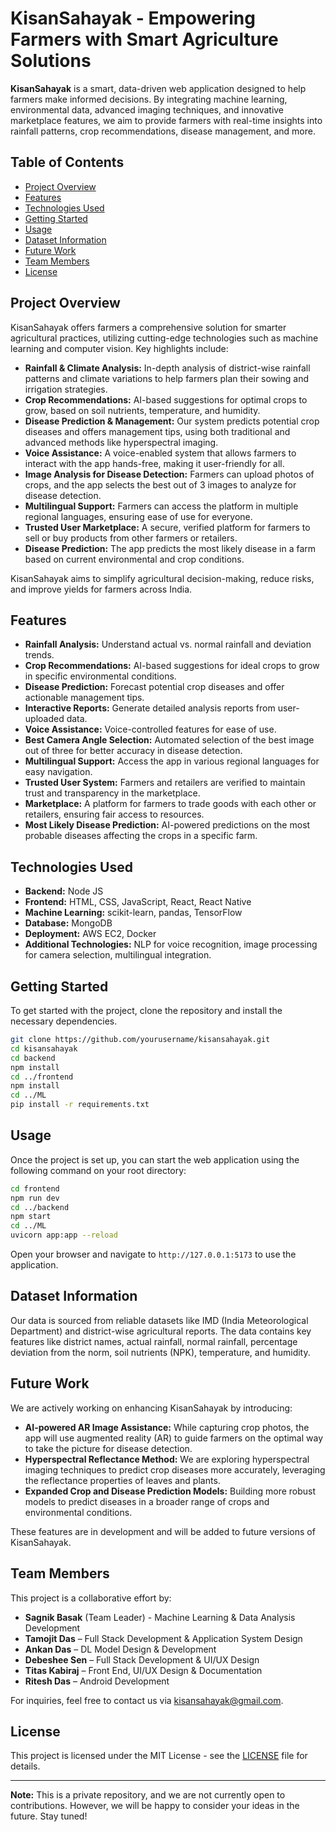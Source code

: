 # KisanSahayak - Empowering Farmers with Smart Agriculture Solutions

**KisanSahayak** is a smart, data-driven web application designed to help farmers make informed decisions. By integrating machine learning, environmental data, advanced imaging techniques, and innovative marketplace features, we aim to provide farmers with real-time insights into rainfall patterns, crop recommendations, disease management, and more.

## Table of Contents
- [Project Overview](#project-overview)
- [Features](#features)
- [Technologies Used](#technologies-used)
- [Getting Started](#getting-started)
- [Usage](#usage)
- [Dataset Information](#dataset-information)
- [Future Work](#future-work)
- [Team Members](#team-members)
- [License](#license)

## Project Overview
KisanSahayak offers farmers a comprehensive solution for smarter agricultural practices, utilizing cutting-edge technologies such as machine learning and computer vision. Key highlights include:
- **Rainfall & Climate Analysis:** In-depth analysis of district-wise rainfall patterns and climate variations to help farmers plan their sowing and irrigation strategies.
- **Crop Recommendations:** AI-based suggestions for optimal crops to grow, based on soil nutrients, temperature, and humidity.
- **Disease Prediction & Management:** Our system predicts potential crop diseases and offers management tips, using both traditional and advanced methods like hyperspectral imaging.
- **Voice Assistance:** A voice-enabled system that allows farmers to interact with the app hands-free, making it user-friendly for all.
- **Image Analysis for Disease Detection:** Farmers can upload photos of crops, and the app selects the best out of 3 images to analyze for disease detection.
- **Multilingual Support:** Farmers can access the platform in multiple regional languages, ensuring ease of use for everyone.
- **Trusted User Marketplace:** A secure, verified platform for farmers to sell or buy products from other farmers or retailers.
- **Disease Prediction:** The app predicts the most likely disease in a farm based on current environmental and crop conditions.

KisanSahayak aims to simplify agricultural decision-making, reduce risks, and improve yields for farmers across India.

## Features
- **Rainfall Analysis:** Understand actual vs. normal rainfall and deviation trends.
- **Crop Recommendations:** AI-based suggestions for ideal crops to grow in specific environmental conditions.
- **Disease Prediction:** Forecast potential crop diseases and offer actionable management tips.
- **Interactive Reports:** Generate detailed analysis reports from user-uploaded data.
- **Voice Assistance:** Voice-controlled features for ease of use.
- **Best Camera Angle Selection:** Automated selection of the best image out of three for better accuracy in disease detection.
- **Multilingual Support:** Access the app in various regional languages for easy navigation.
- **Trusted User System:** Farmers and retailers are verified to maintain trust and transparency in the marketplace.
- **Marketplace:** A platform for farmers to trade goods with each other or retailers, ensuring fair access to resources.
- **Most Likely Disease Prediction:** AI-powered predictions on the most probable diseases affecting the crops in a specific farm.

## Technologies Used
- **Backend:** Node JS
- **Frontend:** HTML, CSS, JavaScript, React, React Native
- **Machine Learning:** scikit-learn, pandas, TensorFlow
- **Database:** MongoDB
- **Deployment:** AWS EC2, Docker
- **Additional Technologies:** NLP for voice recognition, image processing for camera selection, multilingual integration.

## Getting Started
To get started with the project, clone the repository and install the necessary dependencies.

```bash
git clone https://github.com/yourusername/kisansahayak.git
cd kisansahayak
cd backend
npm install
cd ../frontend
npm install
cd ../ML
pip install -r requirements.txt
```

## Usage
Once the project is set up, you can start the web application using the following command on your root directory:

```bash
cd frontend
npm run dev
cd ../backend
npm start
cd ../ML
uvicorn app:app --reload
```

Open your browser and navigate to `http://127.0.0.1:5173` to use the application.

## Dataset Information
Our data is sourced from reliable datasets like IMD (India Meteorological Department) and district-wise agricultural reports. The data contains key features like district names, actual rainfall, normal rainfall, percentage deviation from the norm, soil nutrients (NPK), temperature, and humidity.

## Future Work
We are actively working on enhancing KisanSahayak by introducing:
- **AI-powered AR Image Assistance:** While capturing crop photos, the app will use augmented reality (AR) to guide farmers on the optimal way to take the picture for disease detection.
- **Hyperspectral Reflectance Method:** We are exploring hyperspectral imaging techniques to predict crop diseases more accurately, leveraging the reflectance properties of leaves and plants.
- **Expanded Crop and Disease Prediction Models:** Building more robust models to predict diseases in a broader range of crops and environmental conditions.

These features are in development and will be added to future versions of KisanSahayak.

## Team Members
This project is a collaborative effort by:
- **Sagnik Basak** (Team Leader) - Machine Learning & Data Analysis Development
- **Tamojit Das** – Full Stack Development & Application System Design
- **Ankan Das** – DL Model Design & Development
- **Debeshee Sen** – Full Stack Development & UI/UX Design
- **Titas Kabiraj** – Front End, UI/UX Design & Documentation
- **Ritesh Das** – Android Development

For inquiries, feel free to contact us via [kisansahayak@gmail.com](mailto:kisansahayak@gmail.com).

## License
This project is licensed under the MIT License - see the [LICENSE](LICENSE) file for details.

---

**Note:** This is a private repository, and we are not currently open to contributions. However, we will be happy to consider your ideas in the future. Stay tuned!

